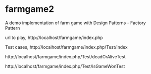 # farmgame2

A demo implementation of farm game with Design Patterns - Factory Pattern

url to play, http://localhost/farmgame/index.php

Test cases, http://localhost/farmgame/index.php/Test/index

http://localhost/farmgame/index.php/Test/deadOrAliveTest

http://localhost/farmgame/index.php/Test/IsGameWonTest
